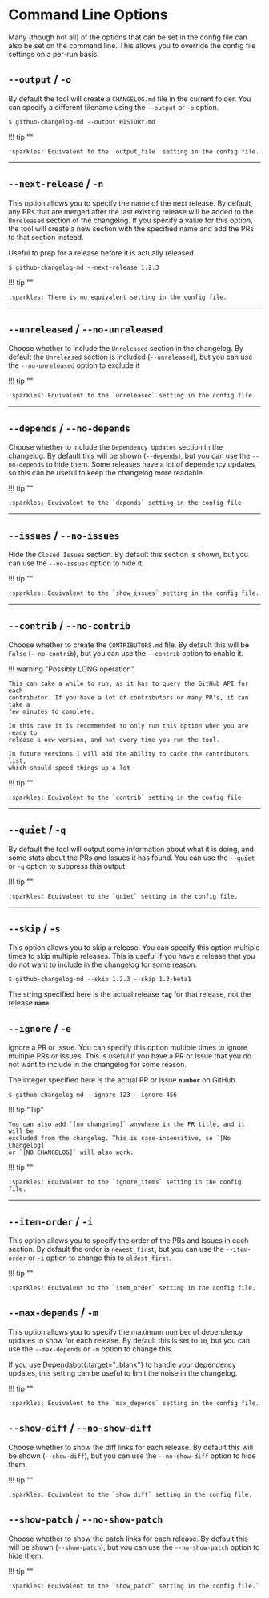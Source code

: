 # Command Line Options

Many (though not all) of the options that can be set in the config file can also
be set on the command line. This allows you to override the config file settings
on a per-run basis.

## `--output` / `-o`

By default the tool will create a `CHANGELOG.md` file in the current folder. You
can specify a different filename using the `--output` or `-o` option.

```terminal
$ github-changelog-md --output HISTORY.md
```

!!! tip ""

    :sparkles: Equivalent to the `output_file` setting in the config file.
---

## `--next-release` / `-n`

This option allows you to specify the name of the next release. By default, any
PRs that are merged after the last existing release will be added to the
`Unreleased` section of the changelog. If you specify a value for this option,
the tool will create a new section with the specified name and add the PRs to
that section instead.

Useful to prep for a release before it is actually released.

```terminal
$ github-changelog-md --next-release 1.2.3
```

!!! tip ""

    :sparkles: There is no equivalent setting in the config file.
---

## `--unreleased` / `--no-unreleased`

Choose whether to include the `Unreleased` section in the changelog. By default
the `Unreleased` section is included (`--unreleased`), but you can use the
`--no-unreleased` option to exclude it

!!! tip ""

    :sparkles: Equivalent to the `unreleased` setting in the config file.
---

## `--depends` / `--no-depends`

Choose whether to include the `Dependency Updates` section in the changelog. By
default this will be shown (`--depends`), but you can use the `--no-depends` to
hide them. Some releases have a lot of dependency updates, so this can be useful
to keep the changelog more readable.

!!! tip ""

    :sparkles: Equivalent to the `depends` setting in the config file.
---

## `--issues` / `--no-issues`

Hide the `Closed Issues` section. By default this section is shown, but you can
use the `--no-issues` option to hide it.

!!! tip ""

    :sparkles: Equivalent to the `show_issues` setting in the config file.
---

## `--contrib` / `--no-contrib`

Choose whether to create the `CONTRIBUTORS.md` file. By default this will be
`False` (`--no-contrib`), but you can use the `--contrib` option to enable it.

!!! warning "Possibly LONG operation"

    This can take a while to run, as it has to query the GitHub API for each
    contributor. If you have a lot of contributors or many PR's, it can take a
    few minutes to complete.

    In this case it is recommended to only run this option when you are ready to
    release a new version, and not every time you run the tool.

    In future versions I will add the ability to cache the contributors list,
    which should speed things up a lot

!!! tip ""

    :sparkles: Equivalent to the `contrib` setting in the config file.
---

## `--quiet` / `-q`

By default the tool will output some information about what it is doing, and
some stats about the PRs and Issues it has found. You can use the `--quiet` or
`-q` option to suppress this output.

!!! tip ""

    :sparkles: Equivalent to the `quiet` setting in the config file.
---

## `--skip` / `-s`

This option allows you to skip a release. You can specify this option multiple
times to skip multiple releases. This is useful if you have a release that you
do not want to include in the changelog for some reason.

```terminal
$ github-changelog-md --skip 1.2.3 --skip 1.3-beta1
```

The string specified here is the actual release **`tag`** for that release, not
the release **`name`**.

## `--ignore` / `-e`

Ignore a PR or Issue. You can specify this option multiple times to ignore
multiple PRs or Issues. This is useful if you have a PR or Issue that you do not
want to include in the changelog for some reason.

The integer specified here is the actual PR or Issue **`number`** on GitHub.

```terminal
$ github-changelog-md --ignore 123 --ignore 456
```

!!! tip "Tip"

    You can also add `[no changelog]` anywhere in the PR title, and it will be
    excluded from the changelog. This is case-insensitive, so `[No Changelog]`
    or `[NO CHANGELOG]` will also work.

!!! tip ""

    :sparkles: Equivalent to the `ignore_items` setting in the config file.
---

## `--item-order` / `-i`

This option allows you to specify the order of the PRs and Issues in each
section. By default the order is `newest_first`, but you can use the
`--item-order` or `-i` option to change this to `oldest_first`.

!!! tip ""

    :sparkles: Equivalent to the `item_order` setting in the config file.

## `--max-depends` / `-m`

This option allows you to specify the maximum number of dependency updates to
show for each release. By default this is set to `10`, but you can use the
`--max-depends` or `-m` option to change this.

If you use [Dependabot](https://github.com/apps/dependabot){:target="_blank"} to
handle your dependency updates, this setting can be useful to limit the noise in
the changelog.

!!! tip ""

    :sparkles: Equivalent to the `max_depends` setting in the config file.

## `--show-diff` / `--no-show-diff`

Choose whether to show the diff links for each release. By default this will be
shown (`--show-diff`), but you can use the `--no-show-diff` option to hide them.

!!! tip ""

    :sparkles: Equivalent to the `show_diff` setting in the config file.

## `--show-patch` / `--no-show-patch`

Choose whether to show the patch links for each release. By default this will be
shown (`--show-patch`), but you can use the `--no-show-patch` option to hide
them.

!!! tip ""

    :sparkles: Equivalent to the `show_patch` setting in the config file.`
